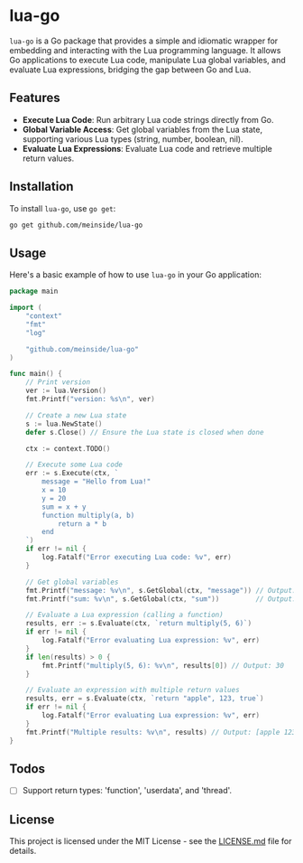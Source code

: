 # lua-go

`lua-go` is a Go package that provides a simple and idiomatic wrapper for embedding and interacting with the Lua programming language. It allows Go applications to execute Lua code, manipulate Lua global variables, and evaluate Lua expressions, bridging the gap between Go and Lua.

## Features

- **Execute Lua Code**: Run arbitrary Lua code strings directly from Go.
- **Global Variable Access**: Get global variables from the Lua state, supporting various Lua types (string, number, boolean, nil).
- **Evaluate Lua Expressions**: Evaluate Lua code and retrieve multiple return values.

## Installation

To install `lua-go`, use `go get`:

```bash
go get github.com/meinside/lua-go
```

## Usage

Here's a basic example of how to use `lua-go` in your Go application:

```go
package main

import (
	"context"
	"fmt"
	"log"

	"github.com/meinside/lua-go"
)

func main() {
	// Print version
	ver := lua.Version()
	fmt.Printf("version: %s\n", ver)

	// Create a new Lua state
	s := lua.NewState()
	defer s.Close() // Ensure the Lua state is closed when done

	ctx := context.TODO()

	// Execute some Lua code
	err := s.Execute(ctx, `
		message = "Hello from Lua!"
		x = 10
		y = 20
		sum = x + y
		function multiply(a, b)
			return a * b
		end
	`)
	if err != nil {
		log.Fatalf("Error executing Lua code: %v", err)
	}

	// Get global variables
	fmt.Printf("message: %v\n", s.GetGlobal(ctx, "message")) // Output: Hello from Lua!
	fmt.Printf("sum: %v\n", s.GetGlobal(ctx, "sum"))         // Output: 30

	// Evaluate a Lua expression (calling a function)
	results, err := s.Evaluate(ctx, `return multiply(5, 6)`)
	if err != nil {
		log.Fatalf("Error evaluating Lua expression: %v", err)
	}
	if len(results) > 0 {
		fmt.Printf("multiply(5, 6): %v\n", results[0]) // Output: 30
	}

	// Evaluate an expression with multiple return values
	results, err = s.Evaluate(ctx, `return "apple", 123, true`)
	if err != nil {
		log.Fatalf("Error evaluating Lua expression: %v", err)
	}
	fmt.Printf("Multiple results: %v\n", results) // Output: [apple 123 true]
}
```

## Todos

- [ ] Support return types: 'function', 'userdata', and 'thread'.

## License

This project is licensed under the MIT License - see the [LICENSE.md](LICENSE.md) file for details.

